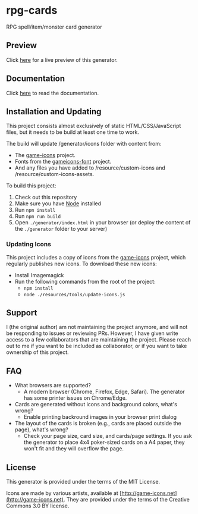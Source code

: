 # rpg-cards

RPG spell/item/monster card generator

## Preview

Click [here](https://dungeons-and-pi.github.io/rpg-cards/) for a live preview of this generator.

## Documentation

Click [here](https://dungeons-and-pi.github.io/rpg-cards/docs/) to read the documentation.

## Installation and Updating

This project consists almost exclusively of static HTML/CSS/JavaScript files, but it needs to be build at least one time to work.

The build will update /generator/icons folder with content from:

- The [game-icons](http://game-icons.net) project.
- Fonts from the [gameicons-font](https://seiyria.com/gameicons-font) project.
- And any files you have added to /resource/custom-icons and /resource/custom-icons-assets.

To build this project:

1. Check out this repository
2. Make sure you have [Node](https://nodejs.org/) installed
3. Run `npm install`
4. Run `npm run build`
5. Open `./generator/index.html` in your browser (or deploy the content of the `./generator` folder to your server)

### Updating Icons

This project includes a copy of icons from the [game-icons](http://game-icons.net) project,
which regularly publishes new icons.
To download these new icons:

- Install Imagemagick
- Run the following commands from the root of the project:
  - `npm install`
  - `node ./resources/tools/update-icons.js`

## Support

I (the original author) am not maintaining the project anymore, and will not be responding to issues or reviewing PRs.
However, I have given write access to a few collaborators that are maintaining the project.
Please reach out to me if you want to be included as collaborator, or if you want to take ownership of this project.

## FAQ

- What browsers are supported?
  - A modern browser (Chrome, Firefox, Edge, Safari). The generator has some printer issues on Chrome/Edge.
- Cards are generated without icons and background colors, what's wrong?
  - Enable printing backround images in your browser print dialog
- The layout of the cards is broken (e.g., cards are placed outside the page), what's wrong?
  - Check your page size, card size, and cards/page settings. If you ask the generator to place 4x4 poker-sized cards on a A4 paper, they won't fit and they will overflow the page.

## License

This generator is provided under the terms of the MIT License.

Icons are made by various artists, available at [http://game-icons.net](http://game-icons.net).
They are provided under the terms of the Creative Commons 3.0 BY license.
